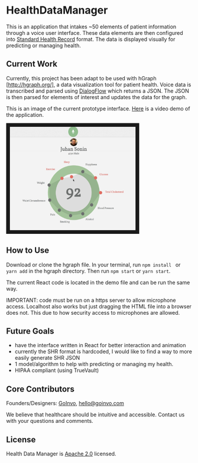 # HealthDataManager
This is an application that intakes ~50 elements of patient information through a voice user interface. These data elements are then configured into [Standard Health Record](http://standardhealthrecord.org) format. The data is displayed visually for predicting or managing health. 

## Current Work
Currently, this project has been adapt to be used with hGraph [http://hgraph.org/], a data visualization tool for patient health. Voice data is transcribed and parsed using [DialogFlow](https://dialogflow.com) which returns a JSON. The JSON is then parsed for elements of interest and updates the data for the graph. 

This is an image of the current prototype interface. <a href="https://youtu.be/Q_3ly1Erp9o">Here</a> is a video demo of the application.



 <img src="images/hgraph.png" alt="IMAGE ALT TEXT HERE" width="340" height="280" border="10" />



## How to Use
Download or clone the hgraph file. In your terminal, run ```npm install ``` or ```yarn add``` in the hgraph directory. Then run ```npm start``` or ```yarn start```. 

The current React code is located in the demo file and can be run the same way.

IMPORTANT: code must be run on a https server to allow microphone access. Localhost also works but just dragging the HTML file into a browser does not. This due to how security access to microphones are allowed.

## Future Goals 
- have the interface written in React for better interaction and animation
- currently the SHR format is hardcoded, I would like to find a way to more easily generate SHR JSON
- 1 model/algorithm to help with predicting or managing my health.
- HIPAA compliant (using TrueVault)

## Core Contributors
Founders/Designers: [GoInvo](http://www.goinvo.com/), [hello@goinvo.com](mailto:hello@goinvo.com)

We believe that healthcare should be intuitive and accessible. Contact us with your questions and comments.

## License
Health Data Manager is [Apache 2.0](https://github.com/goinvo/HealthDataManager/blob/master/LICENSE) licensed.
